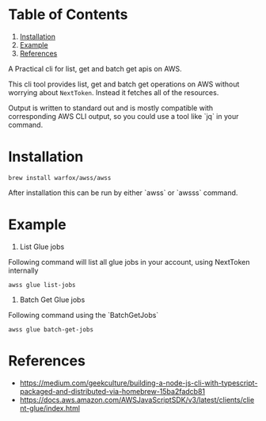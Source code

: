 
# Table of Contents

1.  [Installation](#installation)
2.  [Example](#example)
3.  [References](#references)

A Practical cli for list, get and batch get apis on AWS.

This cli tool provides list, get and batch get operations on AWS without
worrying about `NextToken`. Instead it fetches all of the resources.

Output is written to standard out and is mostly compatible with corresponding
AWS CLI output, so you could use a tool like \`jq\` in your command.


<a id="installation"></a>

# Installation

    brew install warfox/awss/awss

After installation this can be run by either \`awss\` or \`awsss\` command.


<a id="example"></a>

# Example

1.  List Glue jobs

Following command will list all glue jobs in your account, using NextToken internally

    awss glue list-jobs

1.  Batch Get Glue jobs

Following command using the \`BatchGetJobs\`

    awss glue batch-get-jobs


<a id="references"></a>

# References

-   <https://medium.com/geekculture/building-a-node-js-cli-with-typescript-packaged-and-distributed-via-homebrew-15ba2fadcb81>
-   <https://docs.aws.amazon.com/AWSJavaScriptSDK/v3/latest/clients/client-glue/index.html>
